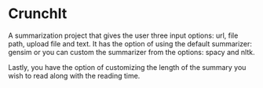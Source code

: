 # CrunchIt

A summarization project that gives the user three input options: url, file path, upload file and text. It has the option of using the default summarizer: gensim or you can custom the summarizer from the options: spacy and nltk.

Lastly, you have the option of customizing the length of the summary you wish to read along with the reading time.